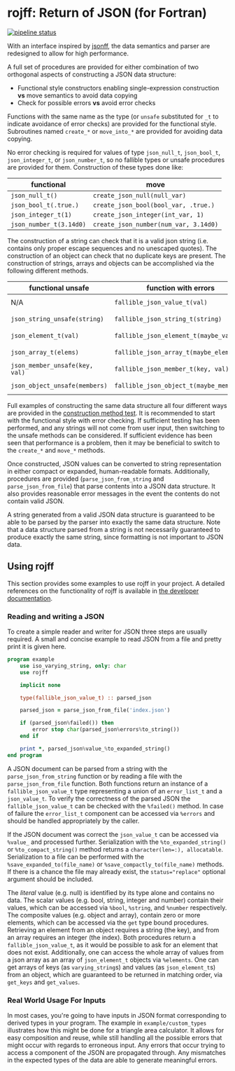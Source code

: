 # rojff: Return of JSON (for Fortran)

[![pipeline status](https://gitlab.com/everythingfunctional/rojff/badges/main/pipeline.svg)](https://gitlab.com/everythingfunctional/rojff/commits/main)

With an interface inspired by [jsonff](https://gitlab.com/everythingfunctional/jsonff),
the data semantics and parser are redesigned to allow for high performance.

A full set of procedures are provided for either combination of two orthogonal aspects of constructing a JSON data structure:

* Functional style constructors enabling single-expression construction **vs** move semantics to avoid data copying
* Check for possible errors **vs** avoid error checks

Functions with the same name as the type (or `unsafe` substituted for `_t` to indicate avoidance of error checks) are provided for the functional style.
Subroutines named `create_*` or `move_into_*` are provided for avoiding data copying.

No error checking is required for values of type `json_null_t`, `json_bool_t`, `json_integer_t`, or `json_number_t`, so no fallible types or unsafe procedures are provided for them.
Construction of these types done like:

functional | move
-----------|------
`json_null_t()` | `create_json_null(null_var)`
`json_bool_t(.true.)` | `create_json_bool(bool_var, .true.)`
`json_integer_t(1)` | `create_json_integer(int_var, 1)`
`json_number_t(3.14d0)` | `create_json_number(num_var, 3.14d0)`

The construction of a string can check that it is a valid json string (i.e. contains only proper escape sequences and no unescaped quotes).
The construction of an object can check that no duplicate keys are present.
The construction of strings, arrays and objects can be accomplished via the following different methods.

functional unsafe | function with errors | move unsafe | move with errors
------------------|----------------------|-------------|-----------------
N/A               | `fallible_json_value_t(val)` | N/A | `move_into_fallible_json_value(maybe_val, val)`
`json_string_unsafe(string)` | `fallible_json_string_t(string)` | `create_json_string_unsafe(str, string)` | `create_fallible_json_string(maybe_str, string)`
`json_element_t(val)` | `fallible_json_element_t(maybe_val)` | `move_into_element(elem, val)` | `move_into_fallible_element(maybe_elem, maybe_val)`
`json_array_t(elems)` | `fallible_json_array_t(maybe_elems)` | `move_into_array(array, elems)` | `move_into_fallible_array(maybe_array, maybe_elems)`
`json_member_unsafe(key, val)` | `fallible_json_member_t(key, val)` | `move_into_member_unsafe(member, key, val)` | `move_into_fallible_member(maybe_member, maybe_key, maybe_val)`
`json_object_unsafe(members)` | `fallible_json_object_t(maybe_members)` | `move_into_object(obj, members)` | `move_into_fallible_object(maybe_obj, maybe_members)`

Full examples of constructing the same data structure all four different ways are provided in the [construction method test](test/construction_method_test.f90).
It is recommended to start with the functional style with error checking.
If sufficient testing has been performed, and any strings will not come from user input, then switching to the unsafe methods can be considered.
If sufficient evidence has been seen that performance is a problem, then it may be beneficial to switch to the `create_*` and `move_*` methods.

Once constructed, JSON values can be converted to string representation in either compact or expanded, human-readable formats.
Additionally, procedures are provided (`parse_json_from_string` and `parse_json_from_file`)
that parse contents into a JSON data structure.
It also provides reasonable error messages in the event the contents do not contain valid JSON.

A string generated from a valid JSON data structure is guaranteed to be able to be parsed by the parser into exactly the same data structure.
Note that a data structure parsed from a string is not necessarily guaranteed to produce exactly the same string,
since formatting is not important to JSON data.

Using rojff
------------

This section provides some examples to use rojff in your project.
A detailed references on the functionality of rojff is available in
[the developer documentation](https://everythingfunctional.gitlab.io/rojff).


### Reading and writing a JSON

To create a simple reader and writer for JSON three steps are usually required.
A small and concise example to read JSON from a file and pretty print it is given here.

```fortran
program example
    use iso_varying_string, only: char
    use rojff

    implicit none

    type(fallible_json_value_t) :: parsed_json

    parsed_json = parse_json_from_file('index.json')

    if (parsed_json%failed()) then
        error stop char(parsed_json%errors%to_string())
    end if

    print *, parsed_json%value_%to_expanded_string()
end program
```

A JSON document can be parsed from a string with the `parse_json_from_string` function
or by reading a file with the `parse_json_from_file` function.
Both functions return an instance of a `fallible_json_value_t` type
representing a union of an `error_list_t` and a `json_value_t`.
To verify the correctness of the parsed JSON the `fallible_json_value_t` can be checked with the `%failed()` method.
In case of failure the `error_list_t` component can be accessed via `%errors`
and should be handled appropriately by the caller.

If the JSON document was correct the `json_value_t` can be accessed via `%value_` and processed further.
Serialization with the `%to_expanded_string()` or `%to_compact_string()` method returns a `character(len=:), allocatable`.
Serialization to a file can be performed with the `%save_expanded_to(file_name)` or `%save_compactly_to(file_name)` methods.
If there is a chance the file may already exist, the `status="replace"` optional argument should be included.

The *literal* value (e.g. null) is identified by its type alone and contains no data.
The scalar values (e.g. bool, string, integer and number) contain their values,
which can be accessed via `%bool`, `%string`, and `%number` respectively.
The composite values (e.g. object and array), contain zero or more elements, which can be accessed via the `get` type bound procedures.
Retrieving an element from an object requires a string (the key), and from an array requires an integer (the index).
Both procedures return a `fallible_json_value_t`, as it would be possible to ask for an element that does not exist.
Additionally, one can access the whole array of values from a json array as an array of `json_element_t` objects via `%elements`.
One can get arrays of keys (as `varying_string`s) and values (as `json_element_t`s) from an object,
which are guaranteed to be returned in matching order, via `get_keys` and `get_values`.

### Real World Usage For Inputs

In most cases, you're going to have inputs in JSON format corresponding to derived types in your program.
The example in `example/custom_types` illustrates how this might be done for a triangle area calculator.
It allows for easy composition and reuse, while still handling all the possible errors that might occur with regards to erroneous input.
Any errors that occur trying to access a component of the JSON are propagated through.
Any mismatches in the expected types of the data are able to generate meaningful errors.
